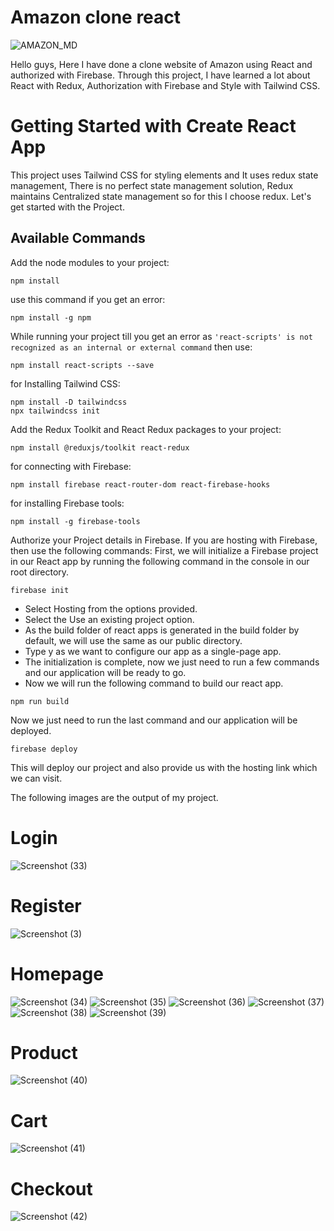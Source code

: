 # Amazon clone react
![AMAZON_MD](https://github.com/Arun100203/Amazon_clone_react/assets/108601293/7e01ad5f-486a-4962-a598-6fa5f12dd72c)

Hello guys, Here I have done a clone website of Amazon using React and authorized with Firebase. Through this project, I have learned a lot about React with Redux,
Authorization with Firebase and Style with Tailwind CSS.

# Getting Started with Create React App
This project uses Tailwind CSS for styling elements and It uses redux state management, There is no perfect state management solution, Redux maintains Centralized state management
so for this I choose redux. Let's get started with the Project.

## Available Commands
Add the node modules to your project:
```
npm install
```

use this command if you get an error:
```
npm install -g npm
```

While running your project till you get an error as `'react-scripts' is not recognized as an internal or external command`
then use:
```
npm install react-scripts --save
```

for Installing Tailwind CSS:
```
npm install -D tailwindcss
npx tailwindcss init
```

Add the Redux Toolkit and React Redux packages to your project:
```
npm install @reduxjs/toolkit react-redux
```
for connecting with Firebase:
```
npm install firebase react-router-dom react-firebase-hooks
```
for installing Firebase tools:
```
npm install -g firebase-tools
```
Authorize your Project details in Firebase.
If you are hosting with Firebase, then use the following commands:
First, we will initialize a Firebase project in our React app by running the following command in the console in our root directory.
```
firebase init
```

* Select Hosting from the options provided.
* Select the Use an existing project option.
* As the build folder of react apps is generated in the build folder by default, we will use the same as our public directory.
* Type y as we want to configure our app as a single-page app.
* The initialization is complete, now we just need to run a few commands and our application will be ready to go.
* Now we will run the following command to build our react app.

```
npm run build
```
Now we just need to run the last command and our application will be deployed.

```
firebase deploy
```
This will deploy our project and also provide us with the hosting link which we can visit.


 The following images are the output of my project.
 # Login 
![Screenshot (33)](https://github.com/Arun100203/Amazon_clone_react/assets/108601293/11477049-6385-44e6-a6de-6d1d862002e9)
# Register
![Screenshot (3)](https://github.com/Arun100203/Amazon_clone_react/assets/108601293/a5b1b4dd-5169-4b36-9891-18f9a05e837a)
# Homepage
![Screenshot (34)](https://github.com/Arun100203/Amazon_clone_react/assets/108601293/7788d9fc-f6d2-4b1e-b97e-05eac18a5c4a)
![Screenshot (35)](https://github.com/Arun100203/Amazon_clone_react/assets/108601293/3a2af265-59c4-46b7-aa54-69c8e1d43bc5)
![Screenshot (36)](https://github.com/Arun100203/Amazon_clone_react/assets/108601293/8a93d79c-420e-4f32-bb42-64115705ccc3)
![Screenshot (37)](https://github.com/Arun100203/Amazon_clone_react/assets/108601293/fc234142-e59f-4d12-92fe-f82815738c2a)
![Screenshot (38)](https://github.com/Arun100203/Amazon_clone_react/assets/108601293/1464c80b-ab10-42d3-8a10-f9fa69daea74)
![Screenshot (39)](https://github.com/Arun100203/Amazon_clone_react/assets/108601293/750b35ed-26f8-45f5-b6d4-63222c8f74bc)
# Product 
![Screenshot (40)](https://github.com/Arun100203/Amazon_clone_react/assets/108601293/7a92c672-f476-4bdf-89e3-ce735455a158)
# Cart 
![Screenshot (41)](https://github.com/Arun100203/Amazon_clone_react/assets/108601293/34080121-d568-4b68-a43c-1fbb1221f5fa)
# Checkout
![Screenshot (42)](https://github.com/Arun100203/Amazon_clone_react/assets/108601293/8b2d262e-8c2a-4d58-87c8-e3a5f6040e51)


